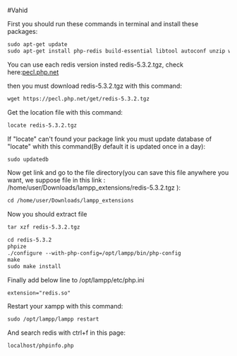 

#Vahid



First you should run these commands in terminal and install these packages:
```markdown
sudo apt-get update
sudo apt-get install php-redis build-essential libtool autoconf unzip wget mlocate
```



You can use each redis version insted redis-5.3.2.tgz, check here:[pecl.php.net](https://pecl.php.net/package/redis)

then you must download redis-5.3.2.tgz with this command:
```markdown
wget https://pecl.php.net/get/redis-5.3.2.tgz
```

Get the location file with this command:
```markdown
locate redis-5.3.2.tgz
```


If "locate" can't found your package link you must update database of "locate" whith this command(By default it is updated once in a day):
```markdown
sudo updatedb
```

Now get link and go to the file directory(you can save this file anywhere you want, we suppose file in this link : /home/user/Downloads/lampp_extensions/redis-5.3.2.tgz
):
```markdown
cd /home/user/Downloads/lampp_extensions
```
Now you should extract file
```markdown
tar xzf redis-5.3.2.tgz
```
```markdown
cd redis-5.3.2
phpize
./configure --with-php-config=/opt/lampp/bin/php-config
make
sudo make install
```

Finally add below line to /opt/lampp/etc/php.ini
```markdown
extension="redis.so"
```

Restart your xampp with this command:
```markdown
sudo /opt/lampp/lampp restart
```
And search redis with ctrl+f in this page:
```markdown
localhost/phpinfo.php
```
